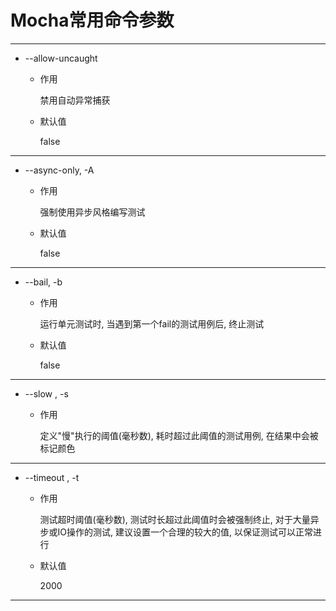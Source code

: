 # Mocha常用命令参数

---

- --allow-uncaught

    - 作用

        禁用自动异常捕获

    - 默认值

        false

---

- --async-only, -A

    - 作用

        强制使用异步风格编写测试

    - 默认值

        false

---

- --bail, -b

    - 作用

        运行单元测试时, 当遇到第一个fail的测试用例后, 终止测试

    - 默认值

        false

---

- --slow <ms>, -s <ms>

    - 作用

        定义"慢"执行的阈值(毫秒数), 耗时超过此阈值的测试用例, 在结果中会被标记颜色

---

- --timeout <ms>, -t <ms>

    - 作用

        测试超时阈值(毫秒数), 测试时长超过此阈值时会被强制终止, 对于大量异步或IO操作的测试, 建议设置一个合理的较大的值, 以保证测试可以正常进行

    - 默认值

        2000

---
